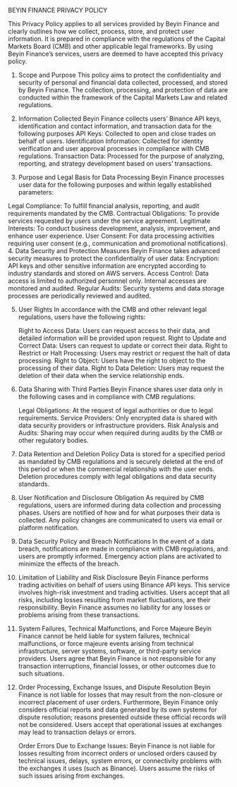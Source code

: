 BEYIN FINANCE PRIVACY POLICY

This Privacy Policy applies to all services provided by Beyin Finance and clearly outlines how we collect, process, store, and protect user information. It is prepared in compliance with the regulations of the Capital Markets Board (CMB) and other applicable legal frameworks. By using Beyin Finance’s services, users are deemed to have accepted this privacy policy.

1. Scope and Purpose
This policy aims to protect the confidentiality and security of personal and financial data collected, processed, and stored by Beyin Finance. The collection, processing, and protection of data are conducted within the framework of the Capital Markets Law and related regulations.

2. Information Collected
Beyin Finance collects users’ Binance API keys, identification and contact information, and transaction data for the following purposes
    API Keys: Collected to open and close trades on behalf of users.
    Identification Information: Collected for identity verification and user approval processes in compliance with CMB regulations.
    Transaction Data: Processed for the purpose of analyzing, reporting, and strategy development based on users’ transactions.

4. Purpose and Legal Basis for Data Processing
Beyin Finance processes user data for the following purposes and within legally established parameters:

Legal Compliance: To fulfill financial analysis, reporting, and audit requirements mandated by the CMB.
Contractual Obligations: To provide services requested by users under the service agreement.
Legitimate Interests: To conduct business development, analysis, improvement, and enhance user experience.
User Consent: For data processing activities requiring user consent (e.g., communication and promotional notifications).
4. Data Security and Protection Measures
Beyin Finance takes advanced security measures to protect the confidentiality of user data:
    Encryption: API keys and other sensitive information are encrypted according to industry standards and stored on AWS servers.
    Access Control: Data access is limited to authorized personnel only. Internal accesses are monitored and audited.
    Regular Audits: Security systems and data storage processes are periodically reviewed and audited.
    
5. User Rights
In accordance with the CMB and other relevant legal regulations, users have the following rights:

    Right to Access Data: Users can request access to their data, and detailed information will be provided upon request.
    Right to Update and Correct Data: Users can request to update or correct their data.
    Right to Restrict or Halt Processing: Users may restrict or request the halt of data processing.
    Right to Object: Users have the right to object to the processing of their data.
    Right to Data Deletion: Users may request the deletion of their data when the service relationship ends.
   
7. Data Sharing with Third Parties
Beyin Finance shares user data only in the following cases and in compliance with CMB regulations:

    Legal Obligations: At the request of legal authorities or due to legal requirements.
    Service Providers: Only encrypted data is shared with data security providers or infrastructure providers.
    Risk Analysis and Audits: Sharing may occur when required during audits by the CMB or other regulatory bodies.
   
7. Data Retention and Deletion Policy
Data is stored for a specified period as mandated by CMB regulations and is securely deleted at the end of this period or when the commercial relationship with the user ends. Deletion procedures comply with legal obligations and data security standards.

8. User Notification and Disclosure Obligation
As required by CMB regulations, users are informed during data collection and processing phases. Users are notified of how and for what purposes their data is collected. Any policy changes are communicated to users via email or platform notification.

9. Data Security Policy and Breach Notifications
In the event of a data breach, notifications are made in compliance with CMB regulations, and users are promptly informed. Emergency action plans are activated to minimize the effects of the breach.

10. Limitation of Liability and Risk Disclosure
Beyin Finance performs trading activities on behalf of users using Binance API keys. This service involves high-risk investment and trading activities. Users accept that all risks, including losses resulting from market fluctuations, are their responsibility. Beyin Finance assumes no liability for any losses or problems arising from these transactions.

11. System Failures, Technical Malfunctions, and Force Majeure
Beyin Finance cannot be held liable for system failures, technical malfunctions, or force majeure events arising from technical infrastructure, server systems, software, or third-party service providers. Users agree that Beyin Finance is not responsible for any transaction interruptions, financial losses, or other outcomes due to such situations.

12. Order Processing, Exchange Issues, and Dispute Resolution
Beyin Finance is not liable for losses that may result from the non-closure or incorrect placement of user orders. Furthermore, Beyin Finance only considers official reports and data generated by its own systems for dispute resolution; reasons presented outside these official records will not be considered. Users accept that operational issues at exchanges may lead to transaction delays or errors.

    Order Errors Due to Exchange Issues: Beyin Finance is not liable for losses resulting from incorrect orders or unclosed orders caused by technical issues, delays, system errors, or connectivity problems with the exchanges it uses (such as Binance). Users assume the risks of such issues arising from exchanges.

